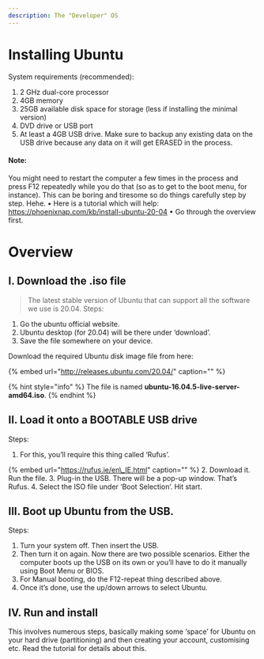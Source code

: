 ```yaml
---
description: The "Developer" OS
---
```


# Installing Ubuntu
  System requirements (recommended):
1.	2 GHz dual-core processor
2.	4GB memory
3.	25GB available disk space for storage (less if installing the minimal version)
4. 	DVD drive or USB port
5. 	At least a 4GB USB drive. Make sure to backup any existing data on the USB drive because any data on it will get ERASED in the process.
#### Note:	
You might need to restart the computer a few times in the process and press F12 repeatedly while you do that (so as to get to the boot menu, for instance). This can be boring and tiresome so do things carefully step by step. Hehe.
•	Here is a tutorial which will help: https://phoenixnap.com/kb/install-ubuntu-20-04
•	Go through the overview first.


# Overview

## I. Download the .iso file

> The latest stable version of Ubuntu that can support all the software we use is 20.04.
Steps:
1.	Go the ubuntu official website.
2.	Ubuntu desktop (for 20.04) will be there under ‘download’.
3.	Save the file somewhere on your device.


Download the required Ubuntu disk image file from here:

{% embed url="http://releases.ubuntu.com/20.04/" caption="" %}

{% hint style="info" %}
The file is named **ubuntu-16.04.5-live-server-amd64.iso**.
{% endhint %}

## II. Load it onto a BOOTABLE USB drive
Steps: 
1.	For this, you’ll require this thing called ‘Rufus’.



{% embed url="https://rufus.ie/en\_IE.html" caption="" %}
2.	Download it. Run the file.
3.	Plug-in the USB. There will be a pop-up window. That’s Rufus.
4.	Select the ISO file under ‘Boot Selection’. Hit start.




## III.	Boot up Ubuntu from the USB.

Steps:
1.	Turn your system off. Then insert the USB.
2.	Then turn it on again. Now there are two possible scenarios. Either the computer boots up the USB on its own or you’ll have to do it manually using Boot Menu or BIOS.
3.	For Manual booting, do the F12-repeat thing described above.
4.	Once it’s done, use the up/down arrows to select Ubuntu.


## IV.	Run and install
This involves numerous steps, basically making some ‘space’ for Ubuntu on your hard drive (partitioning) and then creating your account, customising etc. Read the tutorial for details about this. 
